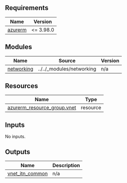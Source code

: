 <!-- markdownlint-disable -->
<!-- BEGINNING OF PRE-COMMIT-TERRAFORM DOCS HOOK -->
## Requirements

| Name | Version |
|------|---------|
| <a name="requirement_azurerm"></a> [azurerm](#requirement\_azurerm) | <= 3.98.0 |

## Modules

| Name | Source | Version |
|------|--------|---------|
| <a name="module_networking"></a> [networking](#module\_networking) | ../../_modules/networking | n/a |

## Resources

| Name | Type |
|------|------|
| [azurerm_resource_group.vnet](https://registry.terraform.io/providers/hashicorp/azurerm/latest/docs/resources/resource_group) | resource |

## Inputs

No inputs.

## Outputs

| Name | Description |
|------|-------------|
| <a name="output_vnet_itn_common"></a> [vnet\_itn\_common](#output\_vnet\_itn\_common) | n/a |
<!-- END OF PRE-COMMIT-TERRAFORM DOCS HOOK -->
